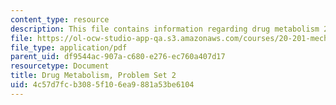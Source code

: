 ```yaml
---
content_type: resource
description: This file contains information regarding drug metabolism 2.
file: https://ol-ocw-studio-app-qa.s3.amazonaws.com/courses/20-201-mechanisms-of-drug-actions-fall-2013/4c57d7fcb3085f106ea9881a53be6104_MIT20_201F13_DrgMetbolsm_2.pdf
file_type: application/pdf
parent_uid: df9544ac-907a-c680-e276-ec760a407d17
resourcetype: Document
title: Drug Metabolism, Problem Set 2
uid: 4c57d7fc-b308-5f10-6ea9-881a53be6104
---
```


